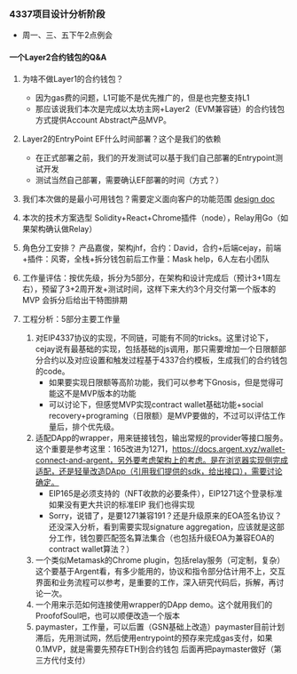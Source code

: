 ### 4337项目设计分析阶段
+ 周一、三、五下午2点例会
#### 一个Layer2合约钱包的Q&A

1. 为啥不做Layer1的合约钱包？
   - 因为gas费的问题，L1可能不是优先推广的，但是也完整支持L1
   - 那应该说我们本次是完成以太坊主网+Layer2（EVM兼容链）的合约钱包方式提供Account Abstract产品MVP。
2. Layer2的EntryPoint EF什么时间部署？这个是我们的依赖
   - 在正式部署之前，我们的开发测试可以基于我们自己部署的Entrypoint测试开发
   - 测试当然自己部署，需要确认EF部署的时间（方式？）
3. 我们本次做的是最小可用钱包？需要定义面向客户的功能范围
   [design doc](1-4337-wallet-design.md)
4. 本次的技术方案选型
Solidity+React+Chrome插件（node），Relay用Go（如果架构确认做Relay）
5. 角色分工安排？
产品嘉俊，架构jhf，合约：David，合约+后端cejay，前端+插件：风寄，全栈+拆分钱包前后工作量：Mask help，6人左右小团队
6. 工作量评估：按优先级，拆分为5部分，在架构和设计完成后（预计3+1周左右），预留了3+2周开发+测试时间，这样下来大约3个月交付第一个版本的MVP
会拆分后给出干特图排期

7. 工程分析：5部分主要工作量
   1. 对EIP4337协议的实现，不同链，可能有不同的tricks。这里讨论下，cejay说有最基础的实现，包括基础的js调用，那只需要增加一个日限额部分合约以及对应设置和触发过程基于4337合约模板，生成我们的合约钱包的code。
      - 如果要实现日限额等高阶功能，我们可以参考下Gnosis，但是觉得可能这不是MVP版本的功能
      - 可以讨论下，但感觉MVP实现contract wallet基础功能+social recovery+programing（日限额）是MVP要做的，不过可以评估工作量后，排个优先级。
   2. 适配DApp的wrapper，用来链接钱包，输出常规的provider等接口服务。这个重要是参考这里：165改进为1271，https://docs.argent.xyz/wallet-connect-and-argent，另外要考虑架构上的考虑。是在浏览器实现侧完成适配，还是轻量改造DApp（引用我们提供的sdk，给出接口），需要讨论确定。
      - EIP165是必须支持的（NFT收款的必要条件），EIP1271这个登录标准如果没有更大共识的标准EIP 我们也得实现
      - Sorry，说错了，是要1271兼容191？还是升级原来的EOA签名协议？还没深入分析，看到需要实现signature aggregation，应该就是这部分工作，钱包要匹配签名算法集合（也包括升级EOA为兼容EOA的contract wallet算法？）
   3. 一个类似Metamask的Chrome plugin，包括relay服务（可定制，复杂）这个要基于Argent看，有多少能用的，协议和指令部分估计用不上，交互界面和业务流程可以参考，是重要的工作，深入研究代码后，拆解，再讨论一次。
   4. 一个用来示范如何连接使用wrapper的DApp demo。这个就用我们的ProofofSoul吧，也可以顺便改造一个版本
   5. paymaster，工作量，可以后置（GSN基础上改造）paymaster目前计划滞后，先用测试网，然后使用entrypoint的预存来完成gas支付，如果0.1MVP，就是需要先预存ETH到合约钱包 后面再把paymaster做好（第三方代付支付）

